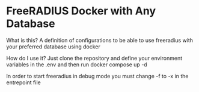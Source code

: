 # FreeRADIUS Docker with Any Database

What is this?
A definition of configurations to be able to use freeradius with your preferred database using docker 

How do I use it? 
Just clone the repository and define your environment variables in the .env and then run docker compose up -d 

In order to start freeradius in debug mode you must change -f to -x in the entrepoint file
